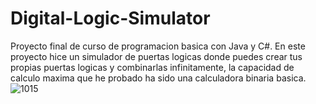 # Digital-Logic-Simulator
Proyecto final de curso de programacion basica con Java y C#.
En este proyecto hice un simulador de puertas logicas donde puedes crear tus propias puertas logicas y combinarlas infinitamente, la capacidad de calculo maxima que he probado ha sido una calculadora binaria basica.
![1015](https://github.com/user-attachments/assets/f98ba884-7116-4e75-bb2b-5ff4e6da1846)
